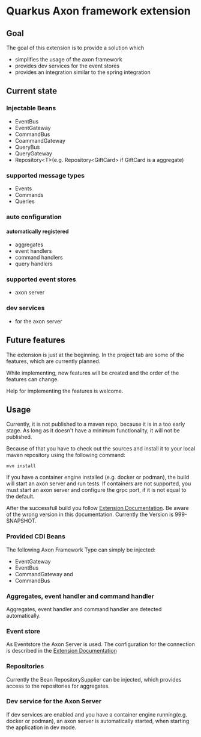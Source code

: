 # Quarkus Axon framework extension

## Goal

The goal of this extension is to provide a solution which 

* simplifies the usage of the axon framework
* provides dev services for the event stores
* provides an integration similar to the spring integration

## Current state

### Injectable Beans

* EventBus
* EventGateway
* CommandBus
* CoammandGateway
* QueryBus
* QueryGateway
* Repository\<T>(e.g. Repository\<GiftCard> if GiftCard is a aggregate)

### supported message types 

* Events
* Commands
* Queries

### auto configuration

#### automatically registered

* aggregates
* event handlers
* command handlers
* query handlers

### supported event stores
* axon server

### dev services
* for the axon server

## Future features
The extension is just at the beginning. In the project tab are some of the features, which are currently planned.

While implementing, new features will be created and the order of the features can change.

Help for implementing the features is welcome.

## Usage

Currently, it is not published to a maven repo, because it is in a too early stage. As long as it doesn't have a minimum functionality, it will not be published.

Because of that you have to check out the sources and install it to your local maven repository using the following command:

```shell
mvn install
```

If you have a container engine installed (e.g. docker or podman), the build will start an axon server and run tests. If containers are not supported, you must start an axon server and configure the grpc port, if it is not equal to the default.

After the successfull build you follow [Extension Documentation](docs/modules/ROOT/pages/index.adoc). Be aware of the wrong version in this documentation. Currently the Version is 999-SNAPSHOT.

### Provided CDI Beans

The following Axon Framework Type can simply be injected:   

* EventGateway
* EventBus
* CommandGateway and
* CommandBus

### Aggregates, event handler and command handler

Aggregates, event handler and command handler are detected automatically.

### Event store

As Eventstore the Axon Server is used. The configuration for the connection is described in the [Extension Documentation](docs/modules/ROOT/pages/index.adoc)

### Repositories

Currently the Bean RepositorySupplier can be injected, which provides access to the repositories for aggregates. 

### Dev service for the Axon Server

If dev services are enabled and you have a container engine running(e.g. docker or podman), an axon server is automatically started, when starting the application in dev mode.